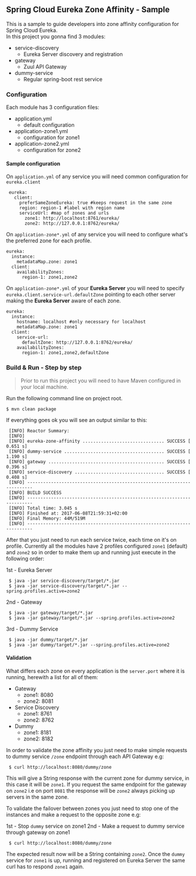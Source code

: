 Spring Cloud Eureka Zone Affinity - Sample
---

This is a sample to guide developers into zone affinity configuration for Spring 
Cloud Eureka.  
In this project you gonna find 3 modules:
 
 * service-discovery
   * Eureka Server discovery and registration
 * gateway
   * Zuul API Gateway
 * dummy-service
   * Regular spring-boot rest service
   
### Configuration
Each module has 3 configuration files:
   * application.yml
     * default configuration
   * application-zone1.yml
     * configuration for zone1
   * application-zone2.yml
     * configuration for zone2
     
#### Sample configuration
On `application.yml` of any service you will need common configuration for `eureka.client`

```
 eureka:
   client:
     preferSameZoneEureka: true #keeps request in the same zone
     region: region-1 #label with region name
     serviceUrl: #map of zones and urls
       zone1: http://localhost:8761/eureka/
       zone2: http://127.0.0.1:8762/eureka/
```

On `application-zone*.yml` of any service you will need to configure what's the preferred zone for each profile.
```
eureka:
  instance:
    metadataMap.zone: zone1
  client:
    availabilityZones:
      region-1: zone1,zone2
```

On `application-zone*.yml` of your **Eureka Server** you will need to specify `eureka.client.service-url.defaultZone` 
pointing to each other server making the **Eureka Server** aware of each zone. 

```
eureka:
  instance:
    hostname: localhost #only necessary for localhost
    metadataMap.zone: zone1
  client:
    service-url:
      defaultZone: http://127.0.0.1:8762/eureka/
    availabilityZones:
      region-1: zone1,zone2,defaultZone
```


### Build & Run - Step by step
>Prior to run this project you will need to have Maven configured in your local machine.  

Run the following command line on project root.
```
$ mvn clean package
```

If everything goes ok you will see an output similar to this:

```
 [INFO] Reactor Summary:
 [INFO] 
 [INFO] eureka-zone-affinity ............................... SUCCESS [  0.651 s]
 [INFO] dummy-service ...................................... SUCCESS [  1.190 s]
 [INFO] gateway ............................................ SUCCESS [  0.396 s]
 [INFO] service-discovery .................................. SUCCESS [  0.408 s]
 [INFO] ------------------------------------------------------------------------
 [INFO] BUILD SUCCESS
 [INFO] ------------------------------------------------------------------------
 [INFO] Total time: 3.045 s
 [INFO] Finished at: 2017-06-08T21:59:31+02:00
 [INFO] Final Memory: 44M/519M
 [INFO] ------------------------------------------------------------------------
```

After that you just need to run each service twice, each time on it's on profile. Currently all the modules have 2 
profiles configured `zone1` (default) and `zone2` so in order to make them up and running just execute in the following 
order:

1st - Eureka Server
```
 $ java -jar service-discovery/target/*.jar
 $ java -jar service-discovery/target/*.jar --spring.profiles.active=zone2 
```

2nd - Gateway
```
 $ java -jar gateway/target/*.jar
 $ java -jar gateway/target/*.jar --spring.profiles.active=zone2 
```

3rd - Dummy Service
```
 $ java -jar dummy/target/*.jar
 $ java -jar dummy/target/*.jar --spring.profiles.active=zone2 
```

#### Validation
What differs each zone on every application is the `server.port` where it is running, herewith a list for all of them:
  * Gateway
    * zone1: 8080
    * zone2: 8081
  * Service Discovery
    * zone1: 8761
    * zone2: 8762
  * Dummy
    * zone1: 8181
    * zone2: 8182

In order to validate the zone affinity you just need to make simple requests to dummy service `/zone` endpoint through
each API Gateway e.g:

```
 $ curl http://localhost:8080/dummy/zone
```

This will give a String response with the current zone for dummy service, in this case it will be `zone1`. If you request
the same endpoint for the gateway on `zone2` i.e on port `8081` the response will be `zone2` always picking up servers in
the same zone.  

To validate the failover between zones you just need to stop one of the instances and make a request to the opposite 
zone e.g:

1st - Stop `dummy` service on zone1
2nd - Make a request to dummy service through gateway on zone1
```
 $ curl http://localhost:8080/dummy/zone
```
The expected result now will be a String containing `zone2`. Once the `dummy` service for `zone1` is up, running and 
registered on Eureka Server the same curl has to respond `zone1` again.